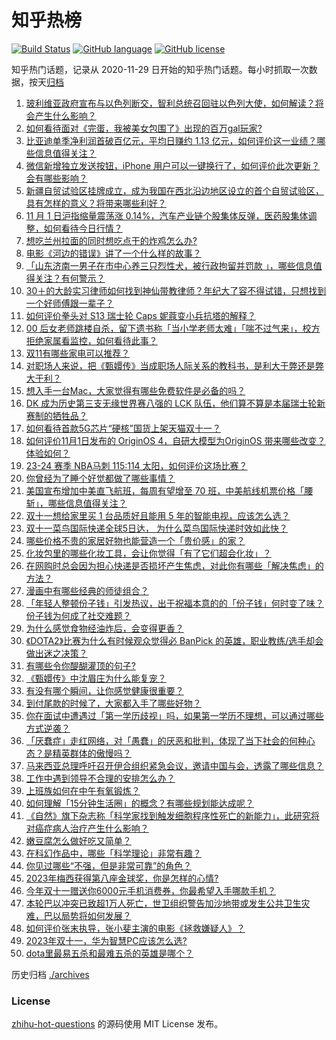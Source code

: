 # 知乎热榜
[![Build Status](https://github.com/ToWeLong/zhihu-hot-questions/workflows/CI/badge.svg)](https://github.com/ToWeLong/zhihu-hot-questions/actions)
[![GitHub language](https://img.shields.io/badge/language-golang-orange.svg)](https://golang.org/)
[![GitHub license](https://img.shields.io/github/license/ToWeLong/zhihu-hot-questions)](https://github.com/ToWeLong/zhihu-hot-questions/blob/main/LICENSE)

知乎热门话题，记录从 2020-11-29 日开始的知乎热门话题。每小时抓取一次数据，按天[归档](./archives)

<!-- BEGIN -->

1. [玻利维亚政府宣布与以色列断交，智利总统召回驻以色列大使，如何解读？将会产生什么影响？](https://www.zhihu.com/question/628627500)
1. [如何看待面对《完蛋，我被美女包围了》出现的百万gal玩家?](https://www.zhihu.com/question/628603920)
1. [比亚迪单季净利润首破百亿元，平均日赚约 1.13 亿元，如何评价这一业绩？哪些信息值得关注？](https://www.zhihu.com/question/628575231)
1. [微信新增独立发送按钮，iPhone 用户可以一键换行了，如何评价此次更新？会有哪些影响？](https://www.zhihu.com/question/628620529)
1. [新疆自贸试验区挂牌成立，成为我国在西北沿边地区设立的首个自贸试验区，具有怎样的意义？将带来哪些利好？](https://www.zhihu.com/question/628635278)
1. [11 月 1 日沪指缩量震荡涨 0.14%，汽车产业链个股集体反弹，医药股集体调整，如何看待今日行情？](https://www.zhihu.com/question/628630955)
1. [想吃兰州拉面的同时想吃点干的炸鸡怎么办?](https://www.zhihu.com/question/627921179)
1. [电影《河边的错误》讲了一个什么样的故事？](https://www.zhihu.com/question/627170582)
1. [「山东济南一男子在市中心养三只烈性犬，被行政拘留并罚款 」，哪些信息值得关注？有何警示？](https://www.zhihu.com/question/628486654)
1. [30＋的大龄实习律师如何找到神仙带教律师？年纪大了容不得试错，只想找到一个好师傅跟一辈子？](https://www.zhihu.com/question/624152233)
1. [如何评价拳头对 S13 瑞士轮 Caps 妮蔻变小兵抗塔的解释？](https://www.zhihu.com/question/628510438)
1. [00 后女老师跳楼自杀，留下遗书称「当小学老师太难」「喘不过气来」，校方拒绝家属看监控，如何看待此事？](https://www.zhihu.com/question/628641297)
1. [双11有哪些家电可以推荐？](https://www.zhihu.com/question/492139850)
1. [对职场人来说，把《甄嬛传》当成职场人际关系的教科书，是利大于弊还是弊大于利？](https://www.zhihu.com/question/628401239)
1. [想入手一台Mac，大家觉得有哪些免费软件是必备的吗？](https://www.zhihu.com/question/628644527)
1. [DK 成为历史第三支无缘世界赛八强的 LCK 队伍，他们算不算是本届瑞士轮新赛制的牺牲品？](https://www.zhihu.com/question/628510973)
1. [如何看待首款5G芯片“硬核”国货上架天猫双十一？](https://www.zhihu.com/question/628643917)
1. [如何评价11月1日发布的 OriginOS 4，自研大模型为OriginOS 带来哪些改变？体验如何？](https://www.zhihu.com/question/628649917)
1. [23-24 赛季 NBA马刺 115:114 太阳，如何评价这场比赛？](https://www.zhihu.com/question/628630743)
1. [你曾经为了睡个好觉都做了哪些事情？](https://www.zhihu.com/question/626638215)
1. [美国宣布增加中美直飞航班，每周有望增至 70 班，中美航线机票价格「腰斩」，哪些信息值得关注？](https://www.zhihu.com/question/628185927)
1. [双十一想给家里买 1 台品质好且能用 5 年的智能电视，应该怎么选？](https://www.zhihu.com/question/628643888)
1. [双十一菜鸟国际快递全球5日达， 为什么菜鸟国际快递时效如此快？](https://www.zhihu.com/question/628353944)
1. [哪些价格不贵的家居好物也能营造一个「贵价感」的家？](https://www.zhihu.com/question/628636967)
1. [化妆包里的哪些化妆工具，会让你觉得「有了它们超会化妆」？](https://www.zhihu.com/question/628052671)
1. [在网购时总会因为担心快递是否损坏产生焦虑，对此你有哪些「解决焦虑」的方法？](https://www.zhihu.com/question/628643585)
1. [漫画中有哪些经典的师徒组合？](https://www.zhihu.com/question/324516096)
1. [「年轻人整顿份子钱」引发热议，出于祝福本意的的「份子钱」何时变了味？份子钱为何成了社交难题？](https://www.zhihu.com/question/628008375)
1. [为什么感觉食物经油炸后，会变得更香？](https://www.zhihu.com/question/628274605)
1. [《DOTA2》比赛为什么有时候观众觉得必 BanPick 的英雄，职业教练/选手却会做出迷之决策？](https://www.zhihu.com/question/558841454)
1. [有哪些令你醍醐灌顶的句子?](https://www.zhihu.com/question/628637107)
1. [《甄嬛传》中沈眉庄为什么能复宠？](https://www.zhihu.com/question/568448140)
1. [有没有哪个瞬间，让你感觉健康很重要？](https://www.zhihu.com/question/628563486)
1. [到付尾款的时候了，大家都入手了哪些好物？](https://www.zhihu.com/question/628593654)
1. [你在面试中遭遇过「第一学历歧视」吗，如果第一学历不理想，可以通过哪些方式逆袭？](https://www.zhihu.com/question/628579593)
1. [「厌蠢症」走红网络，对「愚蠢」的厌恶和批判，体现了当下社会的何种心态？是精英群体的傲慢吗？](https://www.zhihu.com/question/628654951)
1. [马来西亚总理呼吁召开伊合组织紧急会议，邀请中国与会，透露了哪些信息？](https://www.zhihu.com/question/628654565)
1. [工作中遇到领导不合理的安排怎么办？](https://www.zhihu.com/question/628269672)
1. [上班族如何在中午有氧锻炼？](https://www.zhihu.com/question/626834505)
1. [如何理解「15分钟生活圈」的概念？有哪些规划能达成呢？](https://www.zhihu.com/question/320835093)
1. [《自然》旗下杂志称「科学家找到触发细胞程序性死亡的新能力」，此研究将对癌症病人治疗产生什么影响？](https://www.zhihu.com/question/628526802)
1. [嫩豆腐怎么做好吃又简单？](https://www.zhihu.com/question/627775014)
1. [在科幻作品中，哪些「科学理论」非常有趣？](https://www.zhihu.com/question/628506897)
1. [你见过哪些“不强，但是非常可靠”的角色？](https://www.zhihu.com/question/628023556)
1. [2023年梅西获得第八座金球奖，你是怎样的心情?](https://www.zhihu.com/question/628468160)
1. [今年双十一赠送你6000元手机消费券，你最希望入手哪款手机？](https://www.zhihu.com/question/628075483)
1. [本轮巴以冲突已致超1万人死亡，世卫组织警告加沙地带或发生公共卫生灾难，巴以局势将如何发展？](https://www.zhihu.com/question/628620798)
1. [如何评价张末执导，张小斐主演的电影《拯救嫌疑人》？](https://www.zhihu.com/question/625973287)
1. [2023年双十一，华为智慧PC应该怎么选?](https://www.zhihu.com/question/628591412)
1. [dota里最易五杀和最难五杀的英雄是哪个？](https://www.zhihu.com/question/624564950)

<!-- END -->

历史归档 [./archives](./archives)


### License
[zhihu-hot-questions](https://github.com/towelong/zhihu-hot-questions) 的源码使用 MIT License 发布。
